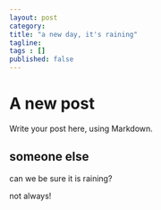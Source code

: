 ```yaml
---
layout: post 
category: 
title: "a new day, it's raining"
tagline: 
tags : [] 
published: false
---
```


# A new post #

Write your post here, using Markdown.

## someone else

can we be sure it is raining?

not always!